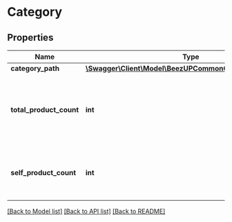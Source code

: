 # Category

## Properties
Name | Type | Description | Notes
------------ | ------------- | ------------- | -------------
**category_path** | [**\Swagger\Client\Model\BeezUPCommonCatalogCategoryPath**](BeezUPCommonCatalogCategoryPath.md) |  | 
**total_product_count** | **int** | The total product count related to this category and his sub categories | 
**self_product_count** | **int** | The product count related to this category | 

[[Back to Model list]](../README.md#documentation-for-models) [[Back to API list]](../README.md#documentation-for-api-endpoints) [[Back to README]](../README.md)


